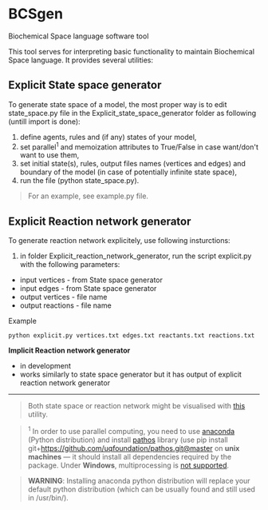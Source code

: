 # BCSgen
Biochemical Space language software tool

This tool serves for interpreting basic functionality to maintain Biochemical Space language. It provides several utilities:

## Explicit State space generator

To generate state space of a model, the most proper way is to edit state_space.py file in the Explicit_state_space_generator folder as following (untill import is done):

1. define agents, rules and (if any) states of your model,
2. set parallel<sup>1</sup> and memoization attributes to True/False in case want/don't want to use them,
3. set initial state(s), rules, output files names (vertices and edges) and boundary of the model (in case of potentially infinite state space),
4. run the file (python state_space.py).

> For an example, see example.py file.

## Explicit Reaction network generator

To generate reaction network explicitely, use following insturctions:

1. in folder Explicit_reaction_network_generator, run the script explicit.py with the following parameters:
  * input vertices - from State space generator
  * input edges - from State space generator
  * output vertices - file name
  * output reactions - file name
  
Example

 `python explicit.py vertices.txt edges.txt reactants.txt reactions.txt`

**Implicit Reaction network generator**

- in development
- works similarly to state space generator but it has output of explicit reaction network generator

---

> Both state space or reaction network might be visualised with [this](https://github.com/mathooo/NetworkVISUAL) utility.

> <sup>1</sup> In order to use parallel computing, you need to use [anaconda](http://conda.pydata.org/docs/install/quick.html) (Python distribution) and install [pathos](https://github.com/uqfoundation/pathos) library (use pip install git+https://github.com/uqfoundation/pathos.git@master on __unix machines__ — it should install all dependencies required by the package. Under __Windows__, multiprocessing is [not supported](http://i.imgur.com/s3OimLn.png).

> **WARNING**: Installing anaconda python distribution will replace your default python distribution (which can be usually found and still used in /usr/bin/).
